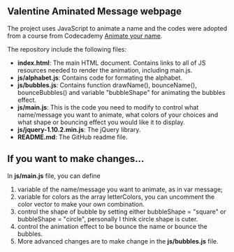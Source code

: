 ## Valentine Aminated Message webpage

The project uses JavaScript to animate a name and the codes were adopted from a course from Codecademy [Animate your name](https://www.codecademy.com/courses/animate-your-name/0/1).  

The repository include the following files:

* **index.html**: The main HTML document. Contains links to all of JS resources needed to render the animation, including main.js.
* **js/alphabet.js**: Contains code for formating the alphabet.
* **js/bubbles.js**: Contains function drawName(), bounceName(), bounceBubbles() and variable "bubbleShape" for animating the bubbles effect. 
* **js/main.js**: This is the code you need to modify to control what name/message you want to animate, what colors of your choices and what shape or bouncing effect you would like it to display.
* **js/jquery-1.10.2.min.js**: The jQuery library.
* **README.md**: The GitHub readme file.

## If you want to make changes...

In **js/main.js** file, you can define 
1. variable of the name/message you want to animate, as in var message;
2. variable for colors as the array letterColors, you can uncomment the color vector to make your own combination.
3. control the shape of bubble by setting either bubbleShape = "square" or bubbleShape = "circle", personally I think circle shape is cuter. 
4. control the animation effect to be bounce the name or bounce the bubbles.
5. More advanced changes are to make change in the **js/bubbles.js** file.




